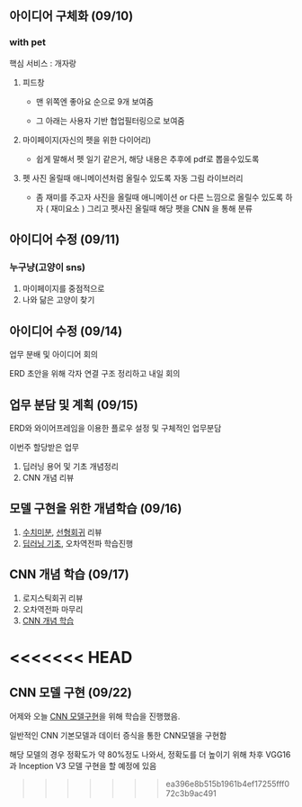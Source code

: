 ## 아이디어 구체화 (09/10)

### with pet

핵심 서비스 : 개자랑

1. 피드창

   * 맨 위쪽엔 좋아요 순으로 9개 보여줌

   * 그 아래는 사용자 기반 협업필터링으로 보여줌

2. 마이페이지(자신의 펫을 위한 다이어리)

   * 쉽게 말해서 펫 일기 같은거, 해당 내용은 추후에 pdf로 뽑을수있도록

3. 펫 사진 올릴때 애니메이션처럼 올릴수 있도록 자동 그림 라이브러리

   * 좀 재미를 주고자 사진을 올릴때 애니메이션 or 다른 느낌으로 올릴수 있도록 하자 ( 재미요소 )
     그리고  펫사진 올릴때 해당 펫을 CNN 을 통해 분류



## 아이디어 수정 (09/11)

### 누구냥(고양이 sns)

1. 마이페이지를 중점적으로
2. 나와 닮은 고양이 찾기



## 아이디어 수정 (09/14)

업무 분배 및 아이디어 회의

ERD 초안을 위해 각자 연결 구조 정리하고 내일 회의



## 업무 분담 및 계획 (09/15)

ERD와 와이어프레임을 이용한 플로우 설정 및 구체적인 업무분담

이번주 할당받은 업무

1. 딥러닝 용어 및 기초 개념정리
2. CNN 개념 리뷰



## 모델 구현을 위한 개념학습 (09/16)

1. [수치미분](https://gold-jae.tistory.com/6?category=926769), [선형회귀](https://gold-jae.tistory.com/8?category=926769) 리뷰
2. [딥러닝 기초](https://gold-jae.tistory.com/17?category=926769), 오차역전파 학습진행



## CNN 개념 학습 (09/17)

1. 로지스틱회귀 리뷰
2. 오차역전파 마무리
3. [CNN 개념 학습](https://gold-jae.tistory.com/32?category=926769)


<<<<<<< HEAD
=======

## CNN 모델 구현 (09/22)

어제와 오늘 [CNN 모델구현](https://gold-jae.tistory.com/33)을 위해 학습을 진행했음.

일반적인 CNN 기본모델과 데이터 증식을 통한 CNN모델을 구현함

해당 모델의 경우 정확도가 약 80%정도 나와서, 정확도를 더 높이기 위해 차후 VGG16과 Inception V3 모델 구현을 할 예정에 있음
>>>>>>> ea396e8b515b1961b4ef17255fff072c3b9ac491
